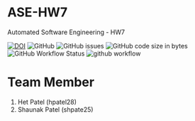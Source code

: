 # ASE-HW7

Automated Software Engineering - HW7

[![DOI](https://zenodo.org/badge/596268879.svg)](https://zenodo.org/badge/latestdoi/596268879)
![GitHub](https://img.shields.io/github/license/Shaunak15/ASE-HW7)
![GitHub issues](https://img.shields.io/github/issues/Shaunak15/ASE-HW7)
![GitHub code size in bytes](https://img.shields.io/github/languages/code-size/Shaunak15/ASE-HW7)
![GitHub Workflow Status](https://img.shields.io/github/actions/workflow/status/Shaunak15/ASE-HW7/unit_test.yml)
![github workflow](https://github.com/Shaunak15/ASE-HW7/actions/workflows/unit_test.yml/badge.svg)

# Team Member

1. Het Patel (hpatel28)
2. Shaunak Patel (shpate25)
